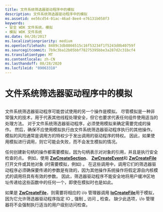 ```yaml
---
title: 文件系统筛选器驱动程序中的模拟
description: 文件系统筛选器驱动程序中的模拟
ms.assetid: ee56cd54-01ac-46ad-8ee4-e76131b058f3
keywords:
- 安全 WDK 文件系统，模拟
- 模拟 WDK 文件系统
ms.date: 04/20/2017
ms.localizationpriority: medium
ms.openlocfilehash: 8489c3db8866515c16f53234f1f5243d0b40759f
ms.sourcegitcommit: 7b9c3ba12b05bbf78275395bbe3a287d2c31bcf4
ms.translationtype: MT
ms.contentlocale: zh-CN
ms.lasthandoff: 08/28/2020
ms.locfileid: "89063318"
---
```

# <a name="impersonation-in-a-file-system-filter-driver"></a>文件系统筛选器驱动程序中的模拟


## <span id="ddk_impersonation_in_a_file_system_filter_driver_if"></span><span id="DDK_IMPERSONATION_IN_A_FILE_SYSTEM_FILTER_DRIVER_IF"></span>


文件系统筛选器驱动程序可能尝试使用的另一个操作是模拟。 尽管模拟是一种非常强大的技术，用于代表其他线程处理安全，但它也要求代表任何组件使用适当的处理方法。 对于文件系统筛选器驱动程序，必须使用模拟来确定需要完成的操作。 然后，确保不应使用模拟执行由文件系统筛选器驱动程序执行的其他操作。 模拟的风险通常是调用方的特权少于发出调用的驱动程序的特权。 因此，如果使用模拟进行调用，则它可能会失败，而不会发生模拟的情况。

任何创建新句柄的操作都需要模拟，因为句柄表示对对象的引用，并且是执行安全检查的点。 例如，使用 [**ZwCreateSection**](/windows-hardware/drivers/ddi/wdm/nf-wdm-zwcreatesection)、 [**ZwCreateEvent**](/windows-hardware/drivers/ddi/ntifs/nf-ntifs-zwcreateevent)和 [**ZwCreateFile**](/windows-hardware/drivers/ddi/ntifs/nf-ntifs-ntcreatefile)打开文件或其他对象 (时需要模拟，例如) 。 在这些调用中，调用它们的筛选器驱动程序必须确保要传递的参数是有效的，因为其他操作系统操作将假定源自内核模式的调用将具有有效的参数。 因此，筛选器驱动程序不能安全地将用户缓冲区地址传递给这些函数中的任何一个，即使在模拟时也是如此。

如果是 [**ZwCreateFile**](/windows-hardware/drivers/ddi/ntifs/nf-ntifs-ntcreatefile)，则需要将相应的 i/o 管理器调用 [**IoCreateFile**](/windows-hardware/drivers/ddi/wdm/nf-wdm-iocreatefile)用于模拟，因为它允许筛选器驱动程序指定 IO \_ 强制 \_ 访问 \_ 检查。 缺少此选项，i/o 管理器将不会强制执行适当的用户级别访问检查。

 

